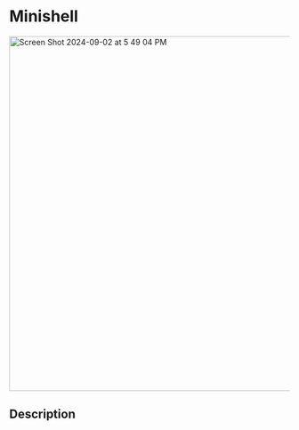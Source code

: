 # Minishell

<img width="639" alt="Screen Shot 2024-09-02 at 5 49 04 PM" src="https://github.com/user-attachments/assets/4b5f6627-8cb5-40f1-9279-c2826dfbbecb">

## Description
